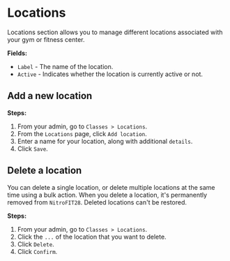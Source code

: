 #   Locations
Locations section allows you to manage different locations associated with your gym or fitness center.

**Fields:**
-   `Label` - The name of the location.
-   `Active` - Indicates whether the location is currently active or not.

## Add a new location

**Steps:**

1.  From your admin, go to `Classes > Locations`.
2.  From the `Locations` page, click `Add location`.
3.  Enter a name for your location, along with additional `details`.
4.  Click `Save`.

##  Delete a location
You can delete a single location, or delete multiple locations at the same time using a bulk action. When you delete a location, it's permanently removed from `NitroFIT28`. Deleted locations can't be restored.

**Steps:**

1.  From your admin, go to `Classes > Locations`.
2.  Click the `...` of the location that you want to delete.
3.  Click `Delete`.
4.  Click `Confirm`.